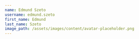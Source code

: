 ```yaml
---
name: Edmund Szeto
username: edmund.szeto
first_name: Edmund
last_name: Szeto
image_path: /assets/images/content/avatar-placeholder.png
---
```

